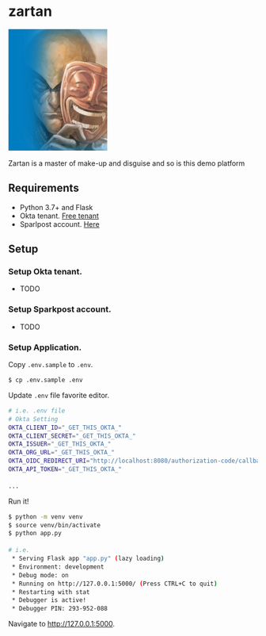 # zartan
![Zartan Logo][logo]

Zartan is a master of make-up and disguise and so is this demo platform

## Requirements
* Python 3.7+ and Flask
* Okta tenant. [Free tenant](https://developer.okta.com/)
* Sparlpost account. [Here](https://www.sparkpost.com/)

## Setup

### Setup Okta tenant.

* TODO

### Setup Sparkpost account.

* TODO

### Setup Application.

Copy `.env.sample` to `.env`.

```bash
$ cp .env.sample .env
```

Update `.env` file favorite editor.

```bash
# i.e. .env file
# Okta Setting
OKTA_CLIENT_ID="_GET_THIS_OKTA_"
OKTA_CLIENT_SECRET="_GET_THIS_OKTA_"
OKTA_ISSUER="_GET_THIS_OKTA_"
OKTA_ORG_URL="_GET_THIS_OKTA_"
OKTA_OIDC_REDIRECT_URI="http://localhost:8080/authorization-code/callback"
OKTA_API_TOKEN="_GET_THIS_OKTA_"

...
```

Run it!

```bash
$ python -m venv venv
$ source venv/bin/activate
$ python app.py

# i.e.
 * Serving Flask app "app.py" (lazy loading)
 * Environment: development
 * Debug mode: on
 * Running on http://127.0.0.1:5000/ (Press CTRL+C to quit)
 * Restarting with stat
 * Debugger is active!
 * Debugger PIN: 293-952-088
```

Navigate to http://127.0.0.1:5000.

[logo]: README/img/zartan.png "Zartan is a master of make-up and disguise and so is this demo platform"